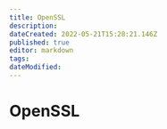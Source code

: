 ```yaml
---
title: OpenSSL
description: 
dateCreated: 2022-05-21T15:28:21.146Z
published: true
editor: markdown
tags: 
dateModified: 
---
```

# OpenSSL